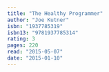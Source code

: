 ```yaml
---
title: "The Healthy Programmer"
author: "Joe Kutner"
isbn: "1937785319"
isbn13: "9781937785314"
rating: 3
pages: 220
read: "2015-05-07"
date: "2015-01-10"
---
```



